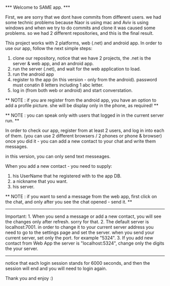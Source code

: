 *** Welcome to SAME app. ***

First, we are sorry that we dont have commits from different users.
we had some technic problems because Naor is using mac and Aviv is using windows and when we try to do commits and clone it was caused some problems.
so we had 2 different repositories, and this is the final result.


This project works with 2 platforms, web (.net) and android app.
In order to use our app, follow the next simple steps:

1. clone our repository, notice that we have 2 projects, the .net is the server & web app, and an android app.
2. run the server (.net), and wait for the web application to load.
3. run the android app
4. register to the app (in this version - only from the android). password must conatin 8 letters including 1 abc letter.
5. log in (from both web or android) and start converstation.

** NOTE : if you are register from the android app, you have an option to add a profile picture. she will be display only in the phone, as required! **

** NOTE : you can speak only with users that logged in in the current server run. **

In order to check our app, register from at least 2 users, and log in into each of them. (you can use 2 different browsers / 2 phones or phone & browser)
once you did it - you can add a new contact to your chat and write them messages.

in this version, you can only send text messeages.

When you add a new contact - you need to supply:
1. his UserName that he registered with to the app DB.
2. a nickname that you want.
3. his server.

** NOTE : if you want to send a message from the web app, first click on the chat, and only after you see the chat opened - send it. **


**********************************************************************************************************************************
   Important: 
	     1. When you send a message or add a new contact, you will see the changes only after refresh. sorry for that.
	     2. The default server is localhost:7001.
	        in order to change it to your current server address you need to go to the settings page and set the server.
	        when you send your current server, set only the port. for example "5324".
	     3. If you add new contact from Web App the server is "localhost:5324", change only the digits the your server.

**********************************************************************************************************************************

notice that each login session stands for 6000 seconds, and then the session will end and you will need to login again.

Thank you and enjoy :)

